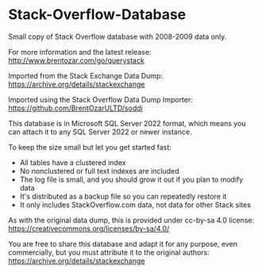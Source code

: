 # Stack-Overflow-Database
Small copy of Stack Overflow database with 2008-2009 data only.

For more information and the latest release:
http://www.brentozar.com/go/querystack

Imported from the Stack Exchange Data Dump:
https://archive.org/details/stackexchange

Imported using the Stack Overflow Data Dump Importer:
https://github.com/BrentOzarULTD/soddi

This database is in Microsoft SQL Server 2022 format, which means you can
attach it to any SQL Server 2022 or newer instance.

To keep the size small but let you get started fast:

* All tables have a clustered index
* No nonclustered or full text indexes are included
* The log file is small, and you should grow it out if you plan to modify data
* It's distributed as a backup file so you can repeatedly restore it
* It only includes StackOverflow.com data, not data for other Stack sites

As with the original data dump, this is provided under cc-by-sa 4.0 license:
https://creativecommons.org/licenses/by-sa/4.0/

You are free to share this database and adapt it for any purpose, even
commercially, but you must attribute it to the original authors:
https://archive.org/details/stackexchange
